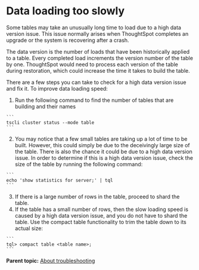 # Data loading too slowly

Some tables may take an unusually long time to load due to a high data version issue. This issue normally arises when ThoughtSpot completes an upgrade or the system is recovering after a crash.

The data version is the number of loads that have been historically applied to a table. Every completed load increments the version number of the table by one. ThoughtSpot would need to process each version of the table during restoration, which could increase the time it takes to build the table.

There are a few steps you can take to check for a high data version issue and fix it. To improve data loading speed:

1.   Run the following command to find the number of tables that are building and their names 

    ```
    tscli cluster status --mode table
    ```

2.   You may notice that a few small tables are taking up a lot of time to be built. However, this could simply be due to the deceivingly large size of the table. There is also the chance it could be due to a high data version issue. In order to determine if this is a high data version issue, check the size of the table by running the following command: 

    ```
    echo 'show statistics for server;' | tql
    ```

3.   If there is a large number of rows in the table, proceed to shard the table. 
4.   If the table has a small number of rows, then the slow loading speed is caused by a high data version issue, and you do not have to shard the table. Use the compact table functionality to trim the table down to its actual size: 

    ```
    tql> compact table <table name>;
    ```


**Parent topic:** [About troubleshooting](../../admin/troubleshooting/troubleshooting_intro.html)

